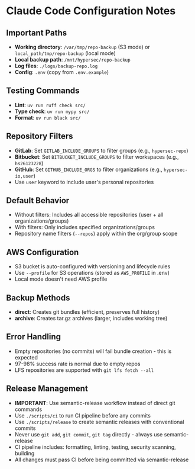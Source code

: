 # Claude Code Configuration Notes

## Important Paths
- **Working directory**: `/var/tmp/repo-backup` (S3 mode) or `local_path/tmp/repo-backup` (local mode)
- **Local backup path**: `/mnt/hypersec/repo-backup`
- **Log files**: `./logs/backup-repo.log`
- **Config**: `.env` (copy from `.env.example`)

## Testing Commands
- **Lint**: `uv run ruff check src/`
- **Type check**: `uv run mypy src/`
- **Format**: `uv run black src/`

## Repository Filters
- **GitLab**: Set `GITLAB_INCLUDE_GROUPS` to filter groups (e.g., `hypersec-repo`)
- **Bitbucket**: Set `BITBUCKET_INCLUDE_GROUPS` to filter workspaces (e.g., `hs26123228`)
- **GitHub**: Set `GITHUB_INCLUDE_ORGS` to filter organizations (e.g., `hypersec-io,user`)
- Use `user` keyword to include user's personal repositories

## Default Behavior
- Without filters: Includes all accessible repositories (user + all organizations/groups)
- With filters: Only includes specified organizations/groups
- Repository name filters (`--repos`) apply within the org/group scope

## AWS Configuration
- S3 bucket is auto-configured with versioning and lifecycle rules
- Use `--profile` for S3 operations (stored as `AWS_PROFILE` in .env)
- Local mode doesn't need AWS profile

## Backup Methods
- **direct**: Creates git bundles (efficient, preserves full history)
- **archive**: Creates tar.gz archives (larger, includes working tree)

## Error Handling
- Empty repositories (no commits) will fail bundle creation - this is expected
- 97-98% success rate is normal due to empty repos
- LFS repositories are supported with `git lfs fetch --all`

## Release Management
- **IMPORTANT**: Use semantic-release workflow instead of direct git commands
- Use `./scripts/ci` to run CI pipeline before any commits
- Use `./scripts/release` to create semantic releases with conventional commits
- Never use `git add`, `git commit`, `git tag` directly - always use semantic-release
- CI pipeline includes: formatting, linting, testing, security scanning, building
- All changes must pass CI before being committed via semantic-release